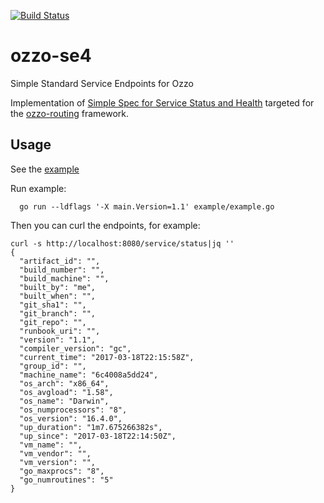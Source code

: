 [![Build Status](https://travis-ci.org/jdamick/ozzo-se4.svg?branch=master)](https://travis-ci.org/jdamick/ozzo-se4)

# ozzo-se4

Simple Standard Service Endpoints for Ozzo

Implementation of [Simple Spec for Service Status and Health](https://github.com/beamly/SE4) targeted for the [ozzo-routing](https://github.com/go-ozzo/ozzo-routing) framework.


## Usage

See the [example](example/example.go)


Run example:

```
  go run --ldflags '-X main.Version=1.1' example/example.go  
```

Then you can curl the endpoints, for example:

``` 
curl -s http://localhost:8080/service/status|jq ''
{
  "artifact_id": "",
  "build_number": "",
  "build_machine": "",
  "built_by": "me",
  "built_when": "",
  "git_sha1": "",
  "git_branch": "",
  "git_repo": "",
  "runbook_uri": "",
  "version": "1.1",
  "compiler_version": "gc",
  "current_time": "2017-03-18T22:15:58Z",
  "group_id": "",
  "machine_name": "6c4008a5dd24",
  "os_arch": "x86_64",
  "os_avgload": "1.58",
  "os_name": "Darwin",
  "os_numprocessors": "8",
  "os_version": "16.4.0",
  "up_duration": "1m7.675266382s",
  "up_since": "2017-03-18T22:14:50Z",
  "vm_name": "",
  "vm_vendor": "",
  "vm_version": "",
  "go_maxprocs": "8",
  "go_numroutines": "5"
}
```

